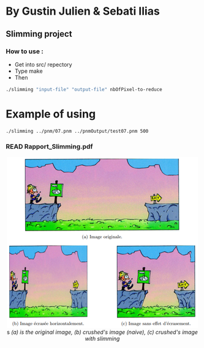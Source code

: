 # By Gustin Julien & Sebati Ilias
## Slimming project

### How to use :
* Get into src/ repectory
* Type make
* Then
```sh
./slimming "input-file" "output-file" nbOfPixel-to-reduce
```

# Example of using

```sh
./slimming ../pnm/07.pnm ../pnmOutput/test07.pnm 500
```
### READ Rapport_Slimming.pdf

<p align="center">
  <img src="https://github.com/Julien-Gustin/Slimming/blob/master/slimming.png?raw=true" />
  s
  <em>(a) is the original image, (b) crushed's image (naive), (c) crushed's image with slimming</em>
</p>

